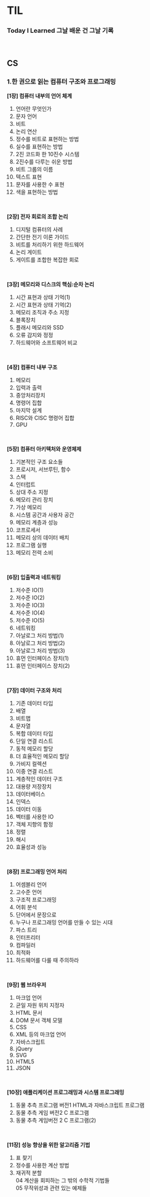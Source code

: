 # TIL
### Today I Learned 그날 배운 건 그날 기록

<br>

## CS
### 1.한 권으로 읽는 컴퓨터 구조와 프로그래밍
<strong>[1장] 컴퓨터 내부의 언어 체계</strong> <br>
01. 언어란 무엇인가 <br>
02. 문자 언어 <br>
03. 비트 <br>
04. 논리 연산 <br>
05. 정수를 비트로 표현하는 방법 <br>
06. 실수를 표현하는 방법 <br>
07. 2진 코드화 한 10진수 시스템 <br>
08. 2진수를 다루는 쉬운 방법 <br>
09. 비트 그룹의 이름 <br>
10. 텍스트 표현 <br>
11. 문자를 사용한 수 표현 <br>
12. 색을 표현하는 방법 <br>

<br>

<strong>[2장] 전자 회로의 조합 논리</strong> <br>
01. 디지털 컴퓨터의 사례 <br>
02. 간단한 전기 이론 가이드 <br>
03. 비트를 처리하기 위한 하드웨어 <br>
04. 논리 게이트 <br>
05. 게이트를 조합한 복잡한 회로 <br>

<br>

<strong>[3장] 메모리와 디스크의 핵심:순차 논리</strong> <br>
01. 시간 표현과 상태 기억(1) <br>
02. 시간 표현과 상태 기억(2) <br>
03. 메모리 조직과 주소 지정 <br>
04. 블록장치 <br>
05. 플래시 메모리와 SSD <br>
06. 오류 감지와 정정 <br>
07. 하드웨어와 소프트웨어 비교 <br>

<br>

<strong>[4장] 컴퓨터 내부 구조</strong> <br>
01. 메모리 <br>
02. 입력과 출력 <br>
03. 중앙처리장치 <br>
04. 명령어 집합 <br>
05. 마지막 설계 <br>
06. RISC와 CISC 명령어 집합 <br>
07. GPU <br>

<br>

<strong>[5장] 컴퓨터 아키텍처와 운영체제</strong> <br>
01. 기본적인 구조 요소들 <br>
02. 프로시저, 서브루틴, 함수 <br>
03. 스택 <br>
04. 인터럽트 <br>
05. 상대 주소 지정 <br>
06. 메모리 관리 장치 <br>
07. 가상 메모리 <br>
08. 시스템 공간과 사용자 공간 <br>
09. 메모리 계층과 성능 <br>
10. 코프로세서 <br>
11. 메모리 상의 데이터 배치 <br>
12. 프로그램 실행 <br>
13. 메모리 전력 소비 <br>

<br>

<strong>[6장] 입출력과 네트워킹</strong> <br>
01. 저수준 IO(1) <br>
02. 저수준 IO(2) <br>
03. 저수준 IO(3) <br>
04. 저수준 IO(4) <br>
05. 저수준 IO(5) <br>
06. 네트워킹 <br>
07. 아날로그 처리 방법(1) <br>
08. 아날로그 처리 방법(2) <br>
09. 아날로그 처리 방법(3) <br>
10. 휴먼 인터페이스 장치(1) <br>
11. 휴먼 인터페이스 장치(2) <br>

<br>

<strong>[7장] 데이터 구조와 처리</strong> <br>
01. 기존 데이터 타입 <br>
02. 배열 <br>
03. 비트맵 <br>
04. 문자열 <br>
05. 복합 데이터 타입 <br>
06. 단일 연결 리스트 <br>
07. 동적 메모리 할당 <br>
08. 더 효율적인 메모리 할당 <br>
09. 가비지 컬렉션 <br>
10. 이중 연결 리스트 <br>
11. 계층적인 데이터 구조 <br>
12. 대용량 저장장치 <br>
13. 데이터베이스 <br>
14. 인덱스 <br>
15. 데이터 이동 <br>
16. 벡터를 사용한 IO <br>
17. 객체 지향의 함정 <br>
18. 정렬 <br>
19. 해시 <br>
20. 효율성과 성능 <br>

 <br>

<strong>[8장] 프로그래밍 언어 처리</strong> <br>
01. 어셈블리 언어 <br>
02. 고수준 언어 <br>
03. 구조적 프로그래밍 <br>
04. 어휘 분석 <br>
05. 단어에서 문장으로 <br>
06. 누구나 프로그래밍 언어를 만들 수 있는 시대 <br>
07. 파스 트리 <br>
08. 인터프리터 <br>
09. 컴파일러 <br>
10. 최적화 <br>
11. 하드웨어를 다룰 때 주의하라 <br>

 <br>

 <strong>[9장] 웹 브라우저</strong> <br>
01. 마크업 언어 <br>
02. 균일 자원 위치 지정자 <br>
03. HTML 문서 <br>
04. DOM 문서 객체 모델 <br>
05. CSS <br>
06. XML 등의 마크업 언어 <br>
07. 자바스크립트 <br>
08. jQuery <br>
09. SVG <br>
10. HTML5 <br>
11. JSON <br>

 <br>

  <strong>[10장] 애플리케이션 프로그래밍과 시스템 프로그래밍</strong> <br>
01. 동물 추측 프로그램 버전1 HTML과 자바스크립트 프로그램 <br>
02. 동물 추측 게임 버전2 C 프로그램 <br>
03. 동물 추측 게임버전 2 C 프로그램(2) <br>

 <br>

  <strong>[11장] 성능 향상을 위한 알고리즘 기법</strong> <br>
  01. 표 찾기 <br>
  02. 정수를 사용한 계산 방법 <br>
  03. 재귀적 분할 <br>
  04 계산을 회피하는 그 밖의 수학적 기법들 <br>
  05 무작위성과 관련 있는 예제들 <br>

   <br>
